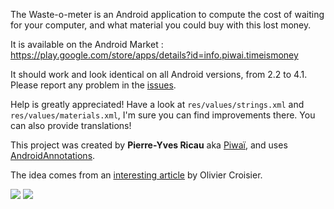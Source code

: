 The Waste-o-meter is an Android application to compute the cost of waiting for your computer, and what material you could buy with this lost money.

It is available on the Android Market : https://play.google.com/store/apps/details?id=info.piwai.timeismoney

It should work and look identical on all Android versions, from 2.2 to 4.1. Please report any problem in the [issues](https://github.com/pyricau/waste-o-meter/issues).

Help is greatly appreciated! Have a look at `res/values/strings.xml` and `res/values/materials.xml`, I'm sure you can find improvements there. You can also provide translations!

This project was created by **Pierre-Yves Ricau** aka [Piwaï](http://piwai.info), and uses [AndroidAnnotations](http://androidannotations.org).

The idea comes from an [interesting article](http://thecodersbreakfast.net/index.php?post/2012/08/26/equipez-vos-d%C3%A9veloppeurs) by Olivier Croisier.

![](https://raw.github.com/pyricau/waste-o-meter/master/screenshot1.png)
![](https://raw.github.com/pyricau/waste-o-meter/master/screenshot2.png)